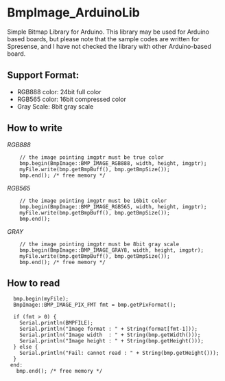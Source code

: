 # BmpImage_ArduinoLib
 Simple Bitmap Library for Arduino.
 This library may be used for Arduino based boards, but please note that the sample codes are written for Spresense, and I have not checked the library with other Arduino-based board. 
 
## Support Format:
   - RGB888 color: 24bit full color
   - RGB565 color: 16bit compressed color
   - Gray Scale:   8bit gray scale
   
   
## How to write
   *RGB888*
   ```
       // the image pointing imgptr must be true color
       bmp.begin(BmpImage::BMP_IMAGE_RGB888, width, height, imgptr);
       myFile.write(bmp.getBmpBuff(), bmp.getBmpSize());
       bmp.end(); /* free memory */
   ```
   *RGB565*
   ```
       // the image pointing imgptr must be 16bit color
       bmp.begin(BmpImage::BMP_IMAGE_RGB565, width, height, imgptr);
       myFile.write(bmp.getBmpBuff(), bmp.getBmpSize());
       bmp.end();
   ```
   *GRAY*
   ```
       // the image pointing imgptr must be 8bit gray scale
       bmp.begin(BmpImage::BMP_IMAGE_GRAY8, width, height, imgptr);
       myFile.write(bmp.getBmpBuff(), bmp.getBmpSize());
       bmp.end(); /* free memory */
   ```

## How to read
 ```
   bmp.begin(myFile);
   BmpImage::BMP_IMAGE_PIX_FMT fmt = bmp.getPixFormat();

   if (fmt > 0) {
     Serial.println(BMPFILE);
     Serial.println("Image format : " + String(format[fmt-1]));
     Serial.println("Image width  : " + String(bmp.getWidth()));
     Serial.println("Image height : " + String(bmp.getHeight()));
   } else {
     Serial.println("Fail: cannot read : " + String(bmp.getHeight()));
   }
  end:
    bmp.end(); /* free memory */
 ```
